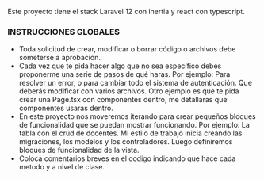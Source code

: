 Este proyecto tiene el stack Laravel 12 con inertia y react con typescript. 
### INSTRUCCIONES GLOBALES
- Toda solicitud de crear, modificar o borrar código o archivos debe someterse a aprobación.
- Cada vez que te pida hacer algo que no sea específico debes proponerme una serie de pasos de qué haras. Por ejemplo: Para resolver un error, o para cambiar todo el sistema de autenticación. Que deberás modificar con varios archivos. Otro ejemplo es que te pida crear una Page.tsx con componentes dentro, me detallaras que componentes usaras dentro.
- En este proyecto nos moveremos iterando para crear pequeños bloques de funcionalidad que se puedan mostrar funcionando. Por ejemplo: La tabla con el crud de docentes. Mi estilo de trabajo inicia creando las migraciones, los modelos y los controladores. Luego definiremos bloques de funcionalidad de la vista. 
- Coloca comentarios breves en el codigo indicando que hace cada metodo y a nivel de clase. 
